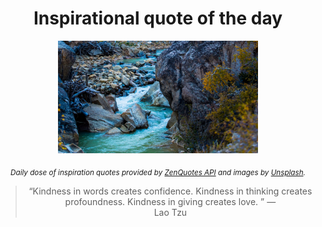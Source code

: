 
<div align="center">

# Inspirational quote of the day

<img src="./data/photo.jpeg" alt="Beautiful nature photo" width="320" height="180">

<sub><i>Daily dose of inspiration quotes provided by [ZenQuotes API](https://zenquotes.io/) and images by [Unsplash](https://unsplash.com/).</i></sub>


<blockquote>&ldquo;Kindness in words creates confidence. Kindness in thinking creates profoundness. Kindness in giving creates love. &rdquo; &mdash; <footer>Lao Tzu</footer></blockquote>

</div>
